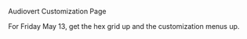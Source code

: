 Audiovert Customization Page

For Friday May 13, get the hex grid up and the customization menus up.